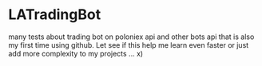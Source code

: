# LATradingBot
many tests about trading bot on poloniex api and other bots api
that is also my first time using github. Let see if this help me learn even faster or just add more complexity to my projects ... x)
